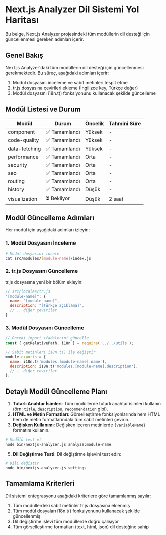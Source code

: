 # Next.js Analyzer Dil Sistemi Yol Haritası

Bu belge, Next.js Analyzer projesindeki tüm modüllerin dil desteği için güncellenmesi gereken adımları içerir.

## Genel Bakış

Next.js Analyzer'daki tüm modüllerin dil desteği için güncellenmesi gerekmektedir. Bu süreç, aşağıdaki adımları içerir:

1. Modül dosyasını inceleme ve sabit metinleri tespit etme
2. tr.js dosyasına çevirileri ekleme (İngilizce key, Türkçe değer)
3. Modül dosyasını i18n.t() fonksiyonunu kullanacak şekilde güncelleme

## Modül Listesi ve Durum

| Modül | Durum | Öncelik | Tahmini Süre |
|-------|-------|---------|--------------|
| component | ✅ Tamamlandı | Yüksek | - |
| code-quality | ✅ Tamamlandı | Yüksek | - |
| data-fetching |✅ Tamamlandı  | Yüksek | - |
| performance | ✅ Tamamlandı | Orta | - |
| security | ✅ Tamamlandı | Orta | - |
| seo | ✅ Tamamlandı | Orta | - |
| routing | ✅ Tamamlandı | Orta | - |
| history | ✅ Tamamlandı | Düşük | - |
| visualization | ⏳ Bekliyor | Düşük | 2 saat |

## Modül Güncelleme Adımları

Her modül için aşağıdaki adımları izleyin:

### 1. Modül Dosyasını İnceleme

```bash
# Modül dosyasını incele
cat src/modules/[module-name]/index.js
```

### 2. tr.js Dosyasını Güncelleme

tr.js dosyasına yeni bir bölüm ekleyin:

```javascript
// src/locales/tr.js
"[module-name]": {
  name: "[module-name]",
  description: "[Türkçe açıklama]",
  // ...diğer çeviriler
}
```

### 3. Modül Dosyasını Güncelleme

```javascript
// Önceki import ifadelerini güncelle
const { getRelativePath, i18n } = require('../../utils');

// Sabit metinleri i18n.t() ile değiştir
module.exports = {
  name: i18n.t('modules.[module-name].name'),
  description: i18n.t('modules.[module-name].description'),
  // ...diğer çeviriler
};
```

## Detaylı Modül Güncelleme Planı


1. **Tutarlı Anahtar İsimleri**: Tüm modüllerde tutarlı anahtar isimleri kullanın (örn: `title`, `description`, `recommendation` gibi).
2. **HTML ve Metin Formatları**: Görselleştirme fonksiyonlarında hem HTML hem de metin formatlarındaki tüm sabit metinleri çevirin.
3. **Değişken Kullanımı**: Değişken içeren metinlerde `{variableName}` formatını kullanın.

```bash
# Modülü test et
node bin/nextjs-analyzer.js analyze:module-name
```

5. **Dil Değiştirme Testi**: Dil değiştirme işlevini test edin:

```bash
# Dili değiştir
node bin/nextjs-analyzer.js settings
```

## Tamamlama Kriterleri

Dil sistemi entegrasyonu aşağıdaki kriterlere göre tamamlanmış sayılır:

1. Tüm modüllerdeki sabit metinler tr.js dosyasına eklenmiş
2. Tüm modül dosyaları i18n.t() fonksiyonunu kullanacak şekilde güncellenmiş
3. Dil değiştirme işlevi tüm modüllerde doğru çalışıyor
4. Tüm görselleştirme formatları (text, html, json) dil desteğine sahip

